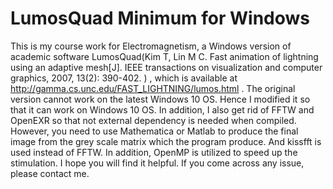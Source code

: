# LumosQuad Minimum for Windows

This is my course work for Electromagnetism, a Windows version of academic software LumosQuad(Kim T, Lin M C. Fast animation of lightning using an adaptive mesh[J]. IEEE transactions on visualization and computer graphics, 2007, 13(2): 390-402. ) , which is available at  http://gamma.cs.unc.edu/FAST_LIGHTNING/lumos.html . The original version cannot work on the latest Windows 10 OS. Hence I modified it so that it can work on Windows 10 OS. In addition, I also get rid of FFTW and OpenEXR so that not external dependency is needed when compiled. However, you need to use Mathematica or Matlab to produce the final image from the grey scale matrix which the program produce. And kissfft is used instead of FFTW. In addition, OpenMP is utilized to speed up the stimulation. I hope you will find it helpful. If you come across any issue, please contact me.